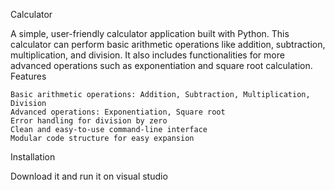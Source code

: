 Calculator

A simple, user-friendly calculator application built with Python. This calculator can perform basic arithmetic operations like addition, subtraction, multiplication, and division. It also includes functionalities for more advanced operations such as exponentiation and square root calculation.
Features

    Basic arithmetic operations: Addition, Subtraction, Multiplication, Division
    Advanced operations: Exponentiation, Square root
    Error handling for division by zero
    Clean and easy-to-use command-line interface
    Modular code structure for easy expansion

Installation

Download it and run it on visual studio
